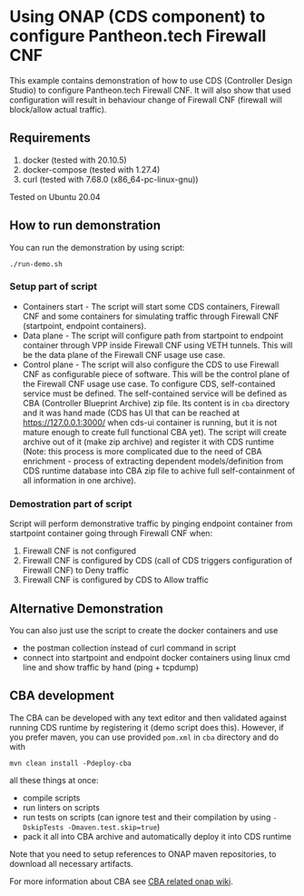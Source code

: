 # Using ONAP (CDS component) to configure Pantheon.tech Firewall CNF

This example contains demonstration of how to use CDS (Controller Design Studio)
to configure Pantheon.tech Firewall CNF. It will also show that used configuration 
will result in behaviour change of Firewall CNF (firewall will block/allow actual 
traffic).

## Requirements
1. docker (tested with 20.10.5) 
2. docker-compose (tested with 1.27.4)
3. curl (tested with 7.68.0 (x86_64-pc-linux-gnu))

Tested on Ubuntu 20.04
## How to run demonstration
You can run the demonstration by using script:
```
./run-demo.sh
```
### Setup part of script
- Containers start - The script will start some CDS containers, Firewall CNF and some containers for 
simulating traffic through Firewall CNF (startpoint, endpoint containers).
- Data plane - The script will configure path from startpoint to endpoint container through VPP
inside Firewall CNF using VETH tunnels. This will be the data plane of the 
Firewall CNF usage use case.
- Control plane - The script will also configure the CDS to use Firewall CNF as configurable piece of software.
This will be the control plane of the Firewall CNF usage use case. To configure 
CDS, self-contained service must be defined. The self-contained service will be
defined as CBA (Controller Blueprint Archive) zip file. Its content is in `cba` 
directory and it was hand made (CDS has UI that can be reached at https://127.0.0.1:3000/ 
when cds-ui container is running, but it is not mature enough to create full 
functional CBA yet). The script will create archive out of it (make zip archive) and register
it with CDS runtime (Note: this process is more complicated due to the need of CBA enrichment -
process of extracting dependent models/definition from CDS runtime database into CBA zip file
to achive full self-containment of all information in one archive).
### Demostration part of script
Script will perform demonstrative traffic by pinging endpoint container from startpoint container 
going through Firewall CNF when:
1. Firewall CNF is not configured
2. Firewall CNF is configured by CDS (call of CDS triggers configuration of Firewall CNF) to Deny traffic
3. Firewall CNF is configured by CDS to Allow traffic

## Alternative Demonstration
You can also just use the script to create the docker containers and use 
- the postman collection instead of curl command in script
- connect into startpoint and endpoint docker containers using linux cmd line 
  and show traffic by hand (ping + tcpdump)
  
## CBA development
The CBA can be developed with any text editor and then validated against running CDS runtime by registering 
it (demo script does this). However, if you prefer maven, you can use provided `pom.xml` in `cba` directory 
and do with
```
mvn clean install -Pdeploy-cba
```
all these things at once:
- compile scripts
- run linters on scripts
- run tests on scripts (can ignore test and their compilation by using 
  `-DskipTests -Dmaven.test.skip=true`)
- pack it all into CBA archive and automatically deploy it into CDS runtime

Note that you need to setup references to ONAP maven repositories, to download all necessary artifacts.

For more information about CBA see [CBA related onap wiki](https://wiki.onap.org/pages/viewpage.action?pageId=59965554#ModelingConcepts-ControllerBlueprintArchive). 